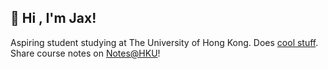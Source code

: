 ## 👋 Hi , I'm Jax!

Aspiring student studying at The University of Hong Kong. Does [cool stuff](https://jaxtam.dev). Share course notes on [Notes@HKU](https://notes.jaxtam.dev)!
